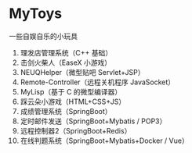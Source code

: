 # MyToys

一些自娱自乐的小玩具

1. 理发店管理系统（C++ 基础）
2. 击剑火柴人（EaseX 小游戏）
3. NEUQHelper（微型贴吧 Servlet+JSP）
4. Remote-Controller（远程关机程序 JavaSocket）
5. MyLisp（基于 C 的微型编译器）
6. 踩云朵小游戏（HTML+CSS+JS）
7. 成绩管理系统（SpringBoot）
8. 定时邮件发送（SpringBoot+Mybatis / POP3）
8. 远程控制器2（SpringBoot+Redis）
8. 在线判题系统（SpringBoot+Mybatis+Docker / Vue）

